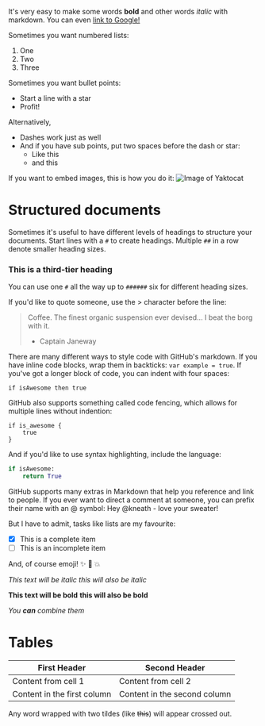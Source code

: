 It's very easy to make some words __bold__ and other words _italic_ with markdown. You can even [link to Google!](http://google.com)

Sometimes you want numbered lists:
1. One
2. Two
3. Three

Sometimes you want bullet points:
* Start a line with a star
* Profit!

Alternatively,
- Dashes work just as well
- And if you have sub points, put two spaces before the dash or star:
    + Like this
    + and this

If you want to embed images, this is how you do it:
![Image of Yaktocat](https://octodex.github.com/images/yaktocat.png)

# Structured documents

Sometimes it's useful to have different levels of headings to structure your documents. Start lines with a `#` to create headings. 
Multiple `##` in a row denote smaller heading sizes.

### This is a third-tier heading

You can use one `#` all the way up to `######` six for different heading sizes.

If you'd like to quote someone, use the > character before the line:

> Coffee. The finest organic suspension ever devised... I beat the borg with it.
> - Captain Janeway

There are many different ways to style code with GitHub's markdown. If you have inline code blocks, wrap them in backticks: `var example = true`. If you've got a longer block of code, you can indent with four spaces:

    if isAwesome then true

GitHub also supports something called code fencing, which allows for multiple lines without indention:

```
if is_awesome {
    true
}
```

And if you'd like to use syntax highlighting, include the language:

```python
if isAwesome:
    return True
```

GitHub supports many extras in Markdown that help you reference and link to people. If you ever want to direct a comment at someone, you can prefix their name with an @ symbol: Hey @kneath - love your sweater!

But I have to admit, tasks like lists are my favourite:

- [x] This is a complete item
- [ ] This is an incomplete item

And, of course emoji! :sparkles: :camel: :boom:

*This text will be italic*
_this will also be italic_

**This text will be bold**
__this will also be bold__

*You **can** combine them*

# Tables

First Header | Second Header
------------ | -------------
Content from cell 1 | Content from cell 2
Content in the first column | Content in the second column

Any word wrapped with two tildes (like ~~this~~) will appear crossed out.
